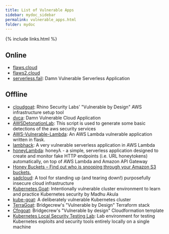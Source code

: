 ```yaml
---
title: List of Vulnerable Apps
sidebar: mydoc_sidebar
permalink: vulnerable_apps.html
folder: mydoc
---
```


{% include links.html %}

## Online

* [flaws.cloud](http://flaws.cloud)
* [flaws2.cloud](http://flaws2.cloud)
* [serverless.fail](http://serverless.fail): Damn Vulnerable Serverless Application

## Offline

* [cloudgoat](https://github.com/RhinoSecurityLabs/cloudgoat): Rhino Security Labs' "Vulnerable by Design" AWS infrastructure setup tool
* [dvca](https://github.com/m6a-UdS/dvca): Damn Vulnerable Cloud Application
* [AWSDetonationLab](https://github.com/sonofagl1tch/AWSDetonationLab): This script is used to generate some basic detections of the aws security services
* [AWS-Vulnerable-Lambda](https://github.com/torque59/AWS-Vulnerable-Lambda): An AWS Lambda vulnerable application written in flask.
* [lambhack](https://github.com/wickett/lambhack): A very vulnerable serverless application in AWS Lambda
* [honeyLambda](https://github.com/0x4D31/honeyLambda): honeyλ - a simple, serverless application designed to create and monitor fake HTTP endpoints (i.e. URL honeytokens) automatically, on top of AWS Lambda and Amazon API Gateway
* [Honey Buckets – Find out who is snooping through your Amazon S3 buckets.](https://breachinsider.com/honey-buckets/)
* [sadcloud](https://github.com/nccgroup/sadcloud): A tool for standing up (and tearing down!) purposefully insecure cloud infrastructure
* [Kubernetes Goat](https://github.com/madhuakula/kubernetes-goat): Intentionally vulnerable cluster environment to learn and practice Kubernetes security by Madhu Akula
* [kube-goat](https://github.com/ksoclabs/kube-goat): A deliberately vulnerable Kubernetes cluster
* [TerraGoat](https://github.com/bridgecrewio/terragoat): Bridgecrew's "Vulnerable by Design" Terraform stack
* [Cfngoat](https://github.com/bridgecrewio/cfngoat): Bridgecrew's "Vulnerable by design" Cloudformation template
* [Kubernetes Local Security Testing Lab](https://github.com/raesene/kube_security_lab): Lab environment for testing Kubernetes exploits and security tools entirely locally on a single machine
